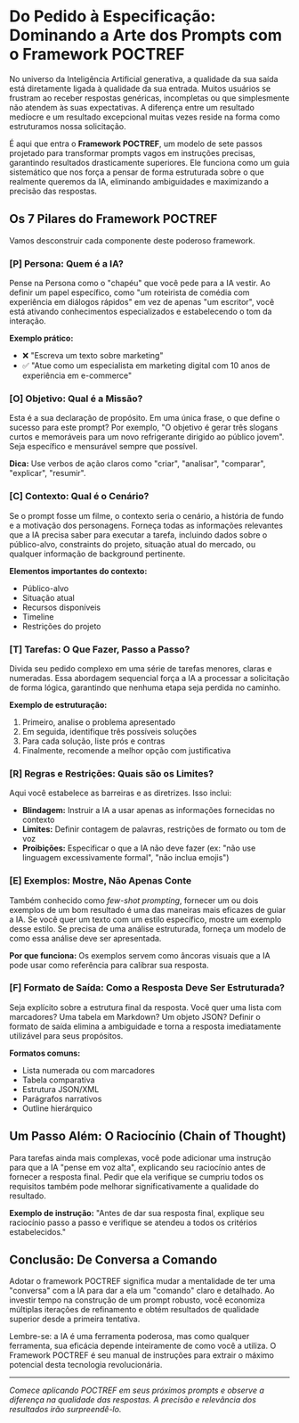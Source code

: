# Do Pedido à Especificação: Dominando a Arte dos Prompts com o Framework POCTREF

No universo da Inteligência Artificial generativa, a qualidade da sua saída está diretamente ligada à qualidade da sua entrada. Muitos usuários se frustram ao receber respostas genéricas, incompletas ou que simplesmente não atendem às suas expectativas. A diferença entre um resultado medíocre e um resultado excepcional muitas vezes reside na forma como estruturamos nossa solicitação.

É aqui que entra o **Framework POCTREF**, um modelo de sete passos projetado para transformar prompts vagos em instruções precisas, garantindo resultados drasticamente superiores. Ele funciona como um guia sistemático que nos força a pensar de forma estruturada sobre o que realmente queremos da IA, eliminando ambiguidades e maximizando a precisão das respostas.

## Os 7 Pilares do Framework POCTREF

Vamos desconstruir cada componente deste poderoso framework.

### [P] Persona: Quem é a IA?

Pense na Persona como o "chapéu" que você pede para a IA vestir. Ao definir um papel específico, como "um roteirista de comédia com experiência em diálogos rápidos" em vez de apenas "um escritor", você está ativando conhecimentos especializados e estabelecendo o tom da interação.

**Exemplo prático:**
- ❌ "Escreva um texto sobre marketing"
- ✅ "Atue como um especialista em marketing digital com 10 anos de experiência em e-commerce"

### [O] Objetivo: Qual é a Missão?

Esta é a sua declaração de propósito. Em uma única frase, o que define o sucesso para este prompt? Por exemplo, "O objetivo é gerar três slogans curtos e memoráveis para um novo refrigerante dirigido ao público jovem". Seja específico e mensurável sempre que possível.

**Dica:** Use verbos de ação claros como "criar", "analisar", "comparar", "explicar", "resumir".

### [C] Contexto: Qual é o Cenário?

Se o prompt fosse um filme, o contexto seria o cenário, a história de fundo e a motivação dos personagens. Forneça todas as informações relevantes que a IA precisa saber para executar a tarefa, incluindo dados sobre o público-alvo, constraints do projeto, situação atual do mercado, ou qualquer informação de background pertinente.

**Elementos importantes do contexto:**
- Público-alvo
- Situação atual
- Recursos disponíveis
- Timeline
- Restrições do projeto

### [T] Tarefas: O Que Fazer, Passo a Passo?

Divida seu pedido complexo em uma série de tarefas menores, claras e numeradas. Essa abordagem sequencial força a IA a processar a solicitação de forma lógica, garantindo que nenhuma etapa seja perdida no caminho.

**Exemplo de estruturação:**
1. Primeiro, analise o problema apresentado
2. Em seguida, identifique três possíveis soluções
3. Para cada solução, liste prós e contras
4. Finalmente, recomende a melhor opção com justificativa

### [R] Regras e Restrições: Quais são os Limites?

Aqui você estabelece as barreiras e as diretrizes. Isso inclui:

- **Blindagem:** Instruir a IA a usar apenas as informações fornecidas no contexto
- **Limites:** Definir contagem de palavras, restrições de formato ou tom de voz
- **Proibições:** Especificar o que a IA não deve fazer (ex: "não use linguagem excessivamente formal", "não inclua emojis")

### [E] Exemplos: Mostre, Não Apenas Conte

Também conhecido como *few-shot prompting*, fornecer um ou dois exemplos de um bom resultado é uma das maneiras mais eficazes de guiar a IA. Se você quer um texto com um estilo específico, mostre um exemplo desse estilo. Se precisa de uma análise estruturada, forneça um modelo de como essa análise deve ser apresentada.

**Por que funciona:** Os exemplos servem como âncoras visuais que a IA pode usar como referência para calibrar sua resposta.

### [F] Formato de Saída: Como a Resposta Deve Ser Estruturada?

Seja explícito sobre a estrutura final da resposta. Você quer uma lista com marcadores? Uma tabela em Markdown? Um objeto JSON? Definir o formato de saída elimina a ambiguidade e torna a resposta imediatamente utilizável para seus propósitos.

**Formatos comuns:**
- Lista numerada ou com marcadores
- Tabela comparativa
- Estrutura JSON/XML
- Parágrafos narrativos
- Outline hierárquico

## Um Passo Além: O Raciocínio (Chain of Thought)

Para tarefas ainda mais complexas, você pode adicionar uma instrução para que a IA "pense em voz alta", explicando seu raciocínio antes de fornecer a resposta final. Pedir que ela verifique se cumpriu todos os requisitos também pode melhorar significativamente a qualidade do resultado.

**Exemplo de instrução:** "Antes de dar sua resposta final, explique seu raciocínio passo a passo e verifique se atendeu a todos os critérios estabelecidos."

## Conclusão: De Conversa a Comando

Adotar o framework POCTREF significa mudar a mentalidade de ter uma "conversa" com a IA para dar a ela um "comando" claro e detalhado. Ao investir tempo na construção de um prompt robusto, você economiza múltiplas iterações de refinamento e obtém resultados de qualidade superior desde a primeira tentativa.

Lembre-se: a IA é uma ferramenta poderosa, mas como qualquer ferramenta, sua eficácia depende inteiramente de como você a utiliza. O Framework POCTREF é seu manual de instruções para extrair o máximo potencial desta tecnologia revolucionária.

---

*Comece aplicando POCTREF em seus próximos prompts e observe a diferença na qualidade das respostas. A precisão e relevância dos resultados irão surpreendê-lo.*
